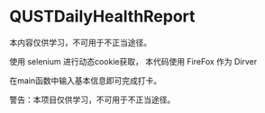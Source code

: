 # QUSTDailyHealthReport
本内容仅供学习，不可用于不正当途径。

使用 selenium 进行动态cookie获取，
本代码使用 FireFox 作为 Dirver

在main函数中输入基本信息即可完成打卡。

警告：本项目仅供学习，不可用于不正当途径。
